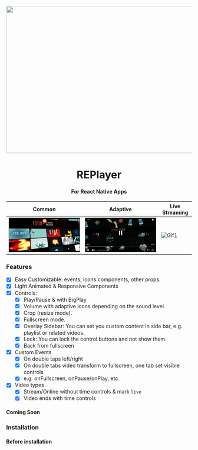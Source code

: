 <div align="center">
  <img width="800" height="400" src="https://github.com/zikwall/re-player/blob/master/screenshots/re-player-poster.png">
  <h1>REPlayer</h1>
  <h4>For React Native Apps</h4>
</div>

Common | Adaptive | Live Streaming
--- | --- | ---
![Gif1](/gifs/20200229_205716_2.gif) | ![Gif1](/gifs/20200229_205716_3.gif) | ![Gif1](/gifs/20200229_205838_1.gif)

### Features

- [x] Easy Customizable: events, icons components, other props.
- [x] Light Animated & Responsive Components
- [x] Controls:
    - [x] Play/Pause & with BigPlay
    - [x] Volume with adaptive icons depending on the sound level.
    - [x] Crop (resize mode).
    - [x] Fullscreen mode.
    - [x] Overlay Sidebar: You can set you custom content in side bar, e.g. playlist or related videos.
    - [x] Lock: You can lock the control buttons and not show them.
    - [x] Back from fullscreen
- [x] Custom Events
    - [x] On double taps left/right
    - [x] On double tabs video transform to fullscreen, one tab set visible controls
    - [x] e.g. onFullscreen, onPause/onPlay, etc.
- [x] Video types
    - [x] Stream/Online without time controls & mark `live`
    - [x] Video ends with time controls

#### Coming Soon

### Installation

#### Before installation
